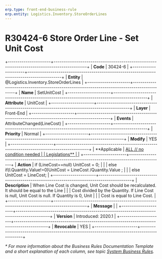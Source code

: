 ```yaml
---
erp.type: front-end-business-rule
erp.entity: Logistics.Inventory.StoreOrderLines
---
```


# R30424-6 Store Order Line - Set Unit Cost
+----------------------+-----------------------------------------------------------------------------------------------+
| **Code**             | 30424-6                                                                                       |
+----------------------+-----------------------------------------------------------------------------------------------+
| **Entity**           | @Logistics.Inventory.StoreOrderLines                                                          |
+----------------------+-----------------------------------------------------------------------------------------------+
| **Name**             | SetUnitCost                                                                                   |
+----------------------+-----------------------------------------------------------------------------------------------+
| **Attribute**        | UnitCost                                                                                      |
+----------------------+-----------------------------------------------------------------------------------------------+
| **Layer**            | Front-End                                                                                     |
+----------------------+-----------------------------------------------------------------------------------------------+
| **Events**           | AttributeChanged(LineCost)                                                                    |
+----------------------+-----------------------------------------------------------------------------------------------+
| **Priority**         | Normal                                                                                        |
+----------------------+-----------------------------------------------------------------------------------------------+
| **Modify**           | YES                                                                                           |
+----------------------+-----------------------------------------------------------------------------------------------+
| **Applicable         | [ALL // no condition needed                                                                   |
| Legislations**       | ](xref:applicable-legislations)                                                               |
+----------------------+-----------------------------------------------------------------------------------------------+
| **Action**           | if (LineCost==null) UnitCost = 0;                                                             |
|                      | else if(l.Quantity.Value!=0)UnitCost = LineCost /Quantity.Value ;                             |
|                      | else UnitCost = LineCost;                                                                     |
+----------------------+-----------------------------------------------------------------------------------------------+
| **Description**      | When Line Cost is changed, Unit Cost should be recalculated. It should be equal to the Line   |
|                      | Cost divided by the Quantity. If Line Cost is null, Unit Cost is null. If Quantity is 0, Unit |
|                      | Cost is equal to Line Cost.                                                                   |
+----------------------+-----------------------------------------------------------------------------------------------+
| **Message**          |                                                                                               |
+----------------------+-----------------------------------------------------------------------------------------------+
| **Version**          | Introduced: 2020.1                                                                            |
+----------------------+-----------------------------------------------------------------------------------------------+
| **Revocable**        | YES                                                                                           |
+----------------------+-----------------------------------------------------------------------------------------------+

*\* For more information about the Business Rules Documentation Template and a short explanation of each column, see
topic [System Business Rules](../templates/template-description-system-business-rules.md).*
